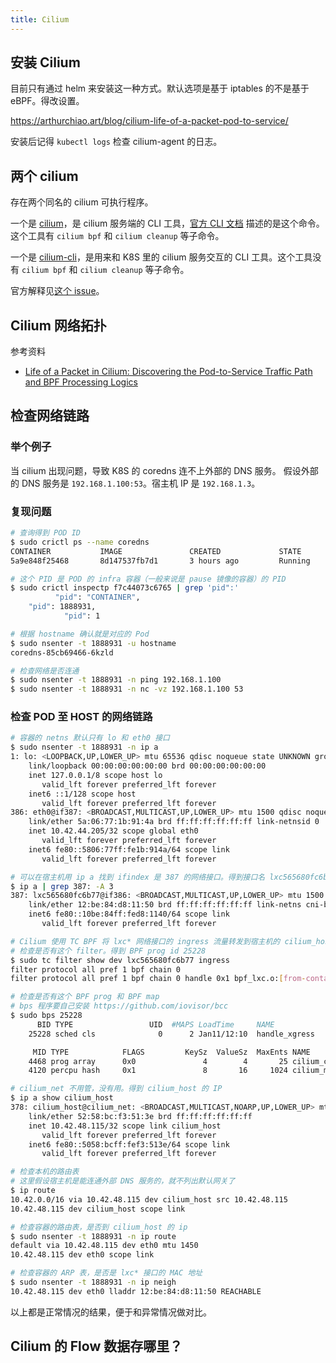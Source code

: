 ```yaml
---
title: Cilium
---
```



## 安装 Cilium

目前只有通过 helm 来安装这一种方式。默认选项是基于 iptables 的不是基于 eBPF。得改设置。

https://arthurchiao.art/blog/cilium-life-of-a-packet-pod-to-service/

安装后记得 `kubectl logs` 检查 cilium-agent 的日志。

## 两个 cilium

存在两个同名的 cilium 可执行程序。

一个是 [cilium](https://github.com/cilium/cilium/tree/master/cilium)，是 cilium 服务端的 CLI 工具，[官方 CLI 文档](https://docs.cilium.io/en/v1.11/cmdref/cli_index/) 描述的是这个命令。这个工具有 `cilium bpf` 和 `cilium cleanup` 等子命令。

一个是 [cilium-cli](https://github.com/cilium/cilium-cli)，是用来和 K8S 里的 cilium 服务交互的 CLI 工具。这个工具没有 `cilium bpf` 和 `cilium cleanup` 等子命令。

官方解释见[这个 issue](https://github.com/cilium/cilium/issues/17098#issuecomment-895049182)。

## Cilium 网络拓扑

参考资料

- [Life of a Packet in Cilium: Discovering the Pod-to-Service Traffic Path and BPF Processing Logics](https://archive.ph/55Aou)

## 检查网络链路

### 举个例子

当 cilium 出现问题，导致 K8S 的 coredns 连不上外部的 DNS 服务。
假设外部的 DNS 服务是 `192.168.1.100:53`。宿主机 IP 是 `192.168.1.3`。

### 复现问题

```sh
# 查询得到 POD ID
$ sudo crictl ps --name coredns
CONTAINER           IMAGE               CREATED             STATE               NAME                ATTEMPT             POD ID
5a9e848f25468       8d147537fb7d1       3 hours ago         Running             coredns             0                   f7c44073c6765

# 这个 PID 是 POD 的 infra 容器（一般来说是 pause 镜像的容器）的 PID
$ sudo crictl inspectp f7c44073c6765 | grep 'pid":'
          "pid": "CONTAINER",
    "pid": 1888931,
            "pid": 1

# 根据 hostname 确认就是对应的 Pod
$ sudo nsenter -t 1888931 -u hostname
coredns-85cb69466-6kzld

# 检查网络是否连通
$ sudo nsenter -t 1888931 -n ping 192.168.1.100
$ sudo nsenter -t 1888931 -n nc -vz 192.168.1.100 53
```

### 检查 POD 至 HOST 的网络链路

```sh
# 容器的 netns 默认只有 lo 和 eth0 接口
$ sudo nsenter -t 1888931 -n ip a
1: lo: <LOOPBACK,UP,LOWER_UP> mtu 65536 qdisc noqueue state UNKNOWN group default qlen 1000
    link/loopback 00:00:00:00:00:00 brd 00:00:00:00:00:00
    inet 127.0.0.1/8 scope host lo
       valid_lft forever preferred_lft forever
    inet6 ::1/128 scope host
       valid_lft forever preferred_lft forever
386: eth0@if387: <BROADCAST,MULTICAST,UP,LOWER_UP> mtu 1500 qdisc noqueue state UP group default qlen 1000
    link/ether 5a:06:77:1b:91:4a brd ff:ff:ff:ff:ff:ff link-netnsid 0
    inet 10.42.44.205/32 scope global eth0
       valid_lft forever preferred_lft forever
    inet6 fe80::5806:77ff:fe1b:914a/64 scope link
       valid_lft forever preferred_lft forever

# 可以在宿主机用 ip a 找到 ifindex 是 387 的网络接口。得到接口名 lxc565680fc6b77
$ ip a | grep 387: -A 3
387: lxc565680fc6b77@if386: <BROADCAST,MULTICAST,UP,LOWER_UP> mtu 1500 qdisc noqueue state UP group default qlen 1000
    link/ether 12:be:84:d8:11:50 brd ff:ff:ff:ff:ff:ff link-netns cni-bb3db0b1-362b-e728-7939-f14058980607
    inet6 fe80::10be:84ff:fed8:1140/64 scope link
       valid_lft forever preferred_lft forever

# Cilium 使用 TC BPF 将 lxc* 网络接口的 ingress 流量转发到宿主机的 cilium_host 网络接口
# 检查是否有这个 filter。得到 BPF prog id 25228
$ sudo tc filter show dev lxc565680fc6b77 ingress
filter protocol all pref 1 bpf chain 0
filter protocol all pref 1 bpf chain 0 handle 0x1 bpf_lxc.o:[from-container] direct-action not_in_hw id 25228 tag f97c1323b33039cd jited

# 检查是否有这个 BPF prog 和 BPF map
# bps 程序要自己安装 https://github.com/iovisor/bcc
$ sudo bps 25228
      BID TYPE                 UID  #MAPS LoadTime     NAME
    25228 sched cls              0      2 Jan11/12:10  handle_xgress

     MID TYPE            FLAGS         KeySz  ValueSz  MaxEnts NAME
    4468 prog array      0x0               4        4       25 cilium_calls_01
    4120 percpu hash     0x1               8       16     1024 cilium_metrics

# cilium_net 不用管，没有用。得到 cilium_host 的 IP
$ ip a show cilium_host
378: cilium_host@cilium_net: <BROADCAST,MULTICAST,NOARP,UP,LOWER_UP> mtu 1500 qdisc noqueue state UP group default qlen 1000
    link/ether 52:58:bc:f3:51:3e brd ff:ff:ff:ff:ff:ff
    inet 10.42.48.115/32 scope link cilium_host
       valid_lft forever preferred_lft forever
    inet6 fe80::5058:bcff:fef3:513e/64 scope link
       valid_lft forever preferred_lft forever

# 检查本机的路由表
# 这里假设宿主机是能连通外部 DNS 服务的，就不列出默认网关了
$ ip route
10.42.0.0/16 via 10.42.48.115 dev cilium_host src 10.42.48.115
10.42.48.115 dev cilium_host scope link

# 检查容器的路由表，是否到 cilium_host 的 ip
$ sudo nsenter -t 1888931 -n ip route
default via 10.42.48.115 dev eth0 mtu 1450
10.42.48.115 dev eth0 scope link

# 检查容器的 ARP 表，是否是 lxc* 接口的 MAC 地址
$ sudo nsenter -t 1888931 -n ip neigh
10.42.48.115 dev eth0 lladdr 12:be:84:d8:11:50 REACHABLE
```

以上都是正常情况的结果，便于和异常情况做对比。


## Cilium 的 Flow 数据存哪里？
